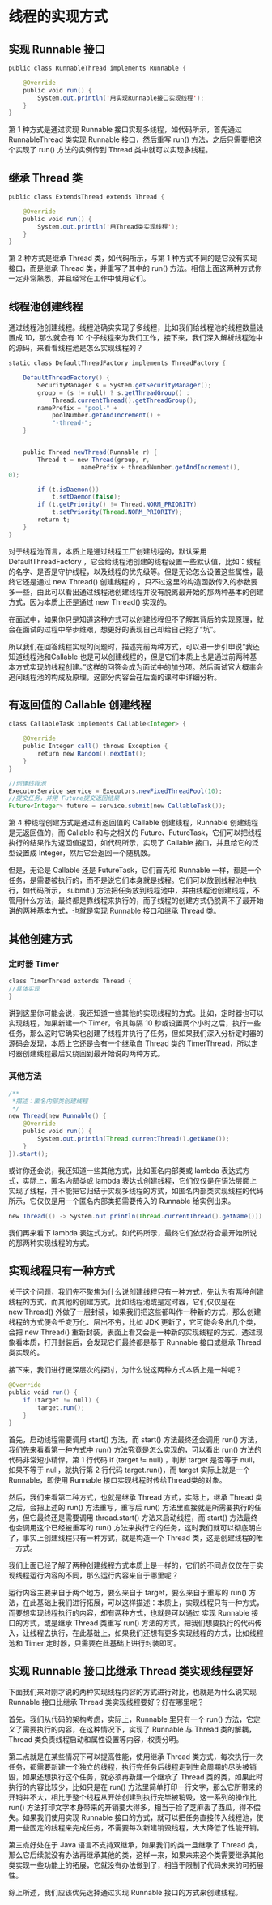 # 线程的实现方式

## 实现 Runnable 接口

```java
public class RunnableThread implements Runnable {

    @Override
    public void run() {
        System.out.println('用实现Runnable接口实现线程');
    }
}
```

第 1 种方式是通过实现 Runnable 接口实现多线程，如代码所示，首先通过 RunnableThread 类实现 Runnable 接口，然后重写 run() 方法，之后只需要把这个实现了 run() 方法的实例传到 Thread 类中就可以实现多线程。

## 继承 Thread 类

```java
public class ExtendsThread extends Thread {

    @Override
    public void run() {
        System.out.println('用Thread类实现线程');
    }
}
```

第 2 种方式是继承 Thread 类，如代码所示，与第 1 种方式不同的是它没有实现接口，而是继承 Thread 类，并重写了其中的 run() 方法。相信上面这两种方式你一定非常熟悉，并且经常在工作中使用它们。

## 线程池创建线程

通过线程池创建线程。线程池确实实现了多线程，比如我们给线程池的线程数量设置成 10，那么就会有 10 个子线程来为我们工作，接下来，我们深入解析线程池中的源码，来看看线程池是怎么实现线程的？

```java
static class DefaultThreadFactory implements ThreadFactory {

    DefaultThreadFactory() {
        SecurityManager s = System.getSecurityManager();
        group = (s != null) ? s.getThreadGroup() :
            Thread.currentThread().getThreadGroup();
        namePrefix = "pool-" +
            poolNumber.getAndIncrement() +
            "-thread-";
    }


    public Thread newThread(Runnable r) {
        Thread t = new Thread(group, r,
                    namePrefix + threadNumber.getAndIncrement(),
0);

        if (t.isDaemon())
            t.setDaemon(false);
        if (t.getPriority() != Thread.NORM_PRIORITY)
            t.setPriority(Thread.NORM_PRIORITY);
        return t;
    }
}
```

对于线程池而言，本质上是通过线程工厂创建线程的，默认采用 DefaultThreadFactory ，它会给线程池创建的线程设置一些默认值，比如：线程的名字、是否是守护线程，以及线程的优先级等。但是无论怎么设置这些属性，最终它还是通过 new Thread() 创建线程的 ，只不过这里的构造函数传入的参数要多一些，由此可以看出通过线程池创建线程并没有脱离最开始的那两种基本的创建方式，因为本质上还是通过 new Thread() 实现的。

在面试中，如果你只是知道这种方式可以创建线程但不了解其背后的实现原理，就会在面试的过程中举步维艰，想更好的表现自己却给自己挖了“坑”。

所以我们在回答线程实现的问题时，描述完前两种方式，可以进一步引申说“我还知道线程池和Callable 也是可以创建线程的，但是它们本质上也是通过前两种基本方式实现的线程创建。”这样的回答会成为面试中的加分项。然后面试官大概率会追问线程池的构成及原理，这部分内容会在后面的课时中详细分析。

## 有返回值的 Callable 创建线程

```java
class CallableTask implements Callable<Integer> {

    @Override
    public Integer call() throws Exception {
        return new Random().nextInt();
    }
}

//创建线程池
ExecutorService service = Executors.newFixedThreadPool(10);
//提交任务，并用 Future提交返回结果
Future<Integer> future = service.submit(new CallableTask());
```

第 4 种线程创建方式是通过有返回值的 Callable 创建线程，Runnable 创建线程是无返回值的，而 Callable 和与之相关的 Future、FutureTask，它们可以把线程执行的结果作为返回值返回，如代码所示，实现了 Callable 接口，并且给它的泛型设置成 Integer，然后它会返回一个随机数。

但是，无论是 Callable 还是 FutureTask，它们首先和 Runnable 一样，都是一个任务，是需要被执行的，而不是说它们本身就是线程。它们可以放到线程池中执行，如代码所示， submit() 方法把任务放到线程池中，并由线程池创建线程，不管用什么方法，最终都是靠线程来执行的，而子线程的创建方式仍脱离不了最开始讲的两种基本方式，也就是实现 Runnable 接口和继承 Thread 类。

## 其他创建方式

### 定时器 Timer

```java
class TimerThread extends Thread {
//具体实现
}
```

讲到这里你可能会说，我还知道一些其他的实现线程的方式。比如，定时器也可以实现线程，如果新建一个 Timer，令其每隔 10 秒或设置两个小时之后，执行一些任务，那么这时它确实也创建了线程并执行了任务，但如果我们深入分析定时器的源码会发现，本质上它还是会有一个继承自 Thread 类的 TimerThread，所以定时器创建线程最后又绕回到最开始说的两种方式。

### 其他方法

```java
/**
 *描述：匿名内部类创建线程
 */
new Thread(new Runnable() {
    @Override
    public void run() {
        System.out.println(Thread.currentThread().getName());
    }
}).start();
```

或许你还会说，我还知道一些其他方式，比如匿名内部类或 lambda 表达式方式，实际上，匿名内部类或 lambda 表达式创建线程，它们仅仅是在语法层面上实现了线程，并不能把它归结于实现多线程的方式，如匿名内部类实现线程的代码所示，它仅仅是用一个匿名内部类把需要传入的 Runnable 给实例出来。

```java
new Thread(() -> System.out.println(Thread.currentThread().getName())).start();
```

我们再来看下 lambda 表达式方式。如代码所示，最终它们依然符合最开始所说的那两种实现线程的方式。

## 实现线程只有一种方式

关于这个问题，我们先不聚焦为什么说创建线程只有一种方式，先认为有两种创建线程的方式，而其他的创建方式，比如线程池或是定时器，它们仅仅是在 new Thread() 外做了一层封装，如果我们把这些都叫作一种新的方式，那么创建线程的方式便会千变万化、层出不穷，比如 JDK 更新了，它可能会多出几个类，会把 new Thread() 重新封装，表面上看又会是一种新的实现线程的方式，透过现象看本质，打开封装后，会发现它们最终都是基于 Runnable 接口或继承 Thread 类实现的。

接下来，我们进行更深层次的探讨，为什么说这两种方式本质上是一种呢？

```java
@Override
public void run() {
    if (target != null) {
        target.run();
    }
}
```

首先，启动线程需要调用 start() 方法，而 start() 方法最终还会调用 run() 方法，我们先来看看第一种方式中 run() 方法究竟是怎么实现的，可以看出 run() 方法的代码非常短小精悍，第 1 行代码 if (target != null) ，判断 target 是否等于 null，如果不等于 null，就执行第 2 行代码 target.run()，而 target 实际上就是一个 Runnable，即使用 Runnable 接口实现线程时传给Thread类的对象。

然后，我们来看第二种方式，也就是继承 Thread 方式，实际上，继承 Thread 类之后，会把上述的 run() 方法重写，重写后 run() 方法里直接就是所需要执行的任务，但它最终还是需要调用 thread.start() 方法来启动线程，而 start() 方法最终也会调用这个已经被重写的 run() 方法来执行它的任务，这时我们就可以彻底明白了，事实上创建线程只有一种方式，就是构造一个 Thread 类，这是创建线程的唯一方式。

我们上面已经了解了两种创建线程方式本质上是一样的，它们的不同点仅仅在于实现线程运行内容的不同，那么运行内容来自于哪里呢？

运行内容主要来自于两个地方，要么来自于 target，要么来自于重写的 run() 方法，在此基础上我们进行拓展，可以这样描述：本质上，实现线程只有一种方式，而要想实现线程执行的内容，却有两种方式，也就是可以通过 实现 Runnable 接口的方式，或是继承 Thread 类重写 run() 方法的方式，把我们想要执行的代码传入，让线程去执行，在此基础上，如果我们还想有更多实现线程的方式，比如线程池和 Timer 定时器，只需要在此基础上进行封装即可。

## 实现 Runnable 接口比继承 Thread 类实现线程要好

下面我们来对刚才说的两种实现线程内容的方式进行对比，也就是为什么说实现 Runnable 接口比继承 Thread 类实现线程要好？好在哪里呢？

首先，我们从代码的架构考虑，实际上，Runnable 里只有一个 run() 方法，它定义了需要执行的内容，在这种情况下，实现了 Runnable 与 Thread 类的解耦，Thread 类负责线程启动和属性设置等内容，权责分明。

第二点就是在某些情况下可以提高性能，使用继承 Thread 类方式，每次执行一次任务，都需要新建一个独立的线程，执行完任务后线程走到生命周期的尽头被销毁，如果还想执行这个任务，就必须再新建一个继承了 Thread 类的类，如果此时执行的内容比较少，比如只是在 run() 方法里简单打印一行文字，那么它所带来的开销并不大，相比于整个线程从开始创建到执行完毕被销毁，这一系列的操作比 run() 方法打印文字本身带来的开销要大得多，相当于捡了芝麻丢了西瓜，得不偿失。如果我们使用实现 Runnable 接口的方式，就可以把任务直接传入线程池，使用一些固定的线程来完成任务，不需要每次新建销毁线程，大大降低了性能开销。

第三点好处在于 Java 语言不支持双继承，如果我们的类一旦继承了 Thread 类，那么它后续就没有办法再继承其他的类，这样一来，如果未来这个类需要继承其他类实现一些功能上的拓展，它就没有办法做到了，相当于限制了代码未来的可拓展性。

综上所述，我们应该优先选择通过实现 Runnable 接口的方式来创建线程。
